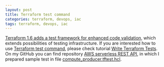 ```yaml
---
layout: post
title: Terraform test command
categories: terraform, devops, iac
tags: terraform, devops, iac
---
```


[Terraform 1.6 adds a test framework for enhanced code validation](https://www.hashicorp.com/blog/terraform-1-6-adds-a-test-framework-for-enhanced-code-validation), which extends possibilities of testing infrastructure. If you are interested how to use [Terraform test command](https://developer.hashicorp.com/terraform/cli/commands/test), please check tutorial [Write Terraform Tests](https://developer.hashicorp.com/terraform/tutorials/configuration-language/test). On my GitHub you can find repository [AWS serverless REST API](https://github.com/sebastianczech/aws-serverless-rest-api), in which I prepared sample test in file [compute_producer.tftest.hcl](https://github.com/sebastianczech/aws-serverless-rest-api/blob/main/infra/compute_producer.tftest.hcl).